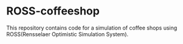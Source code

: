 # ROSS-coffeeshop

This repository contains code for a simulation of coffee shops using ROSS(Rensselaer Optimistic Simulation System).

